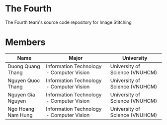 # The Fourth
The Fourth team's source code repository for Image Stitching

# Members
| **Name**| **Major**| **University**|
|-|-|-|
| Duong Quang Thang | Information Technology - Computer Vision  | University of Science (VNUHCM) |
| Nguyen Quoc Thang | Information Technology - Computer Vision  | University of Science (VNUHCM) |
| Nguyen Gia Nguyen | Information Technology - Computer Vision  | University of Science (VNUHCM) |
| Ngo Hoang Nam Hung| Information Technology - Computer Vision  | University of Science (VNUHCM) |
